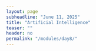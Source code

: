 ```yaml
---
layout: page
subheadline: "June 11, 2025"
title: "Artificial Intelligence"
teaser: ""
header: no
permalink: "/modules/day8/"
---
```

